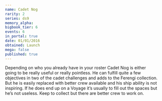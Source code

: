 ```yaml
---
name: Cadet Nog
rarity: 2
series: ds9
memory_alpha:
bigbook_tier: 6
events: 6
in_portal: true
date: 01/01/2016
obtained: Launch
mega: false
published: true
---
```


Depending on who you already have in your roster Cadet Nog is either going to be really useful or really pointless. He can fulfill quite a few objectives in two of the cadet challenges and adds to the Ferengi collection. But he is easily replaced with better crew available and his ship ability is not inspiring. If he does end up on a Voyage it’s usually to fill out the spaces but he’s not useless. Keep to collect but there are better crew to work on.
